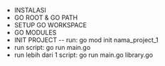 - INSTALASI
- GO ROOT & GO PATH
- SETUP GO WORKSPACE
- GO MODULES
- INIT PROJECT
-- run: go mod init nama_project_1
- run script: go run main.go
- run lebih dari 1 script: go run main.go library.go
